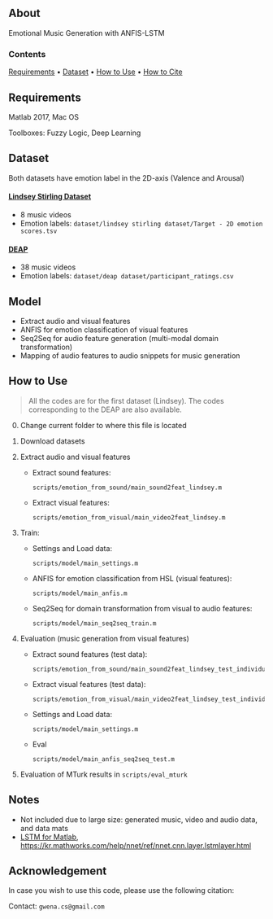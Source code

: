 ## About
Emotional Music Generation with ANFIS-LSTM

### Contents
[Requirements](#requirements) • [Dataset](#dataset) • [How to Use](#how-to-use) • [How to Cite](#acknowledgement) 

## Requirements
Matlab 2017, Mac OS

Toolboxes: Fuzzy Logic, Deep Learning

## Dataset
Both datasets have emotion label in the 2D-axis (Valence and Arousal)

#### [Lindsey Stirling Dataset](https://www.youtube.com/playlist?list=PLg5IYs6I5_xPkTWQ6P_YOiTTh7IBlc7ZH)
* 8 music videos
* Emotion labels: `dataset/lindsey stirling dataset/Target - 2D emotion scores.tsv`

#### [DEAP](https://www.eecs.qmul.ac.uk/mmv/datasets/deap/)
* 38 music videos
* Emotion labels: `dataset/deap dataset/participant_ratings.csv`

## Model
* Extract audio and visual features
* ANFIS for emotion classification of visual features
* Seq2Seq for audio feature generation (multi-modal domain transformation)
* Mapping of audio features to audio snippets for music generation

## How to Use
> All the codes are for the first dataset (Lindsey). The codes corresponding to the DEAP are also available.

0. Change current folder to where this file is located

1. Download datasets

2. Extract audio and visual features
    * Extract sound features:
        ```
        scripts/emotion_from_sound/main_sound2feat_lindsey.m
        ```
    * Extract visual features:
        ```
        scripts/emotion_from_visual/main_video2feat_lindsey.m
        ```

3. Train:
    * Settings and Load data:
        ```
        scripts/model/main_settings.m
        ```
    * ANFIS for emotion classification from HSL (visual features):
        ```
        scripts/model/main_anfis.m
        ```
    * Seq2Seq for domain transformation from visual to audio features:
        ```
        scripts/model/main_seq2seq_train.m
        ```

4. Evaluation (music generation from visual features)
    * Extract sound features (test data):
        ```
        scripts/emotion_from_sound/main_sound2feat_lindsey_test_individual.m
        ```
    * Extract visual features (test data):
        ```
        scripts/emotion_from_visual/main_video2feat_lindsey_test_individual.m
        ```
    * Settings and Load data:
        ```
        scripts/model/main_settings.m
        ```
    * Eval
        ```
        scripts/model/main_anfis_seq2seq_test.m
        ```

5. Evaluation of MTurk results in `scripts/eval_mturk`

## Notes
* Not included due to large size: generated music, video and audio data, and data mats
* [LSTM for Matlab](https://www.mathworks.com/help/deeplearning/ug/long-short-term-memory-networks.html), https://kr.mathworks.com/help/nnet/ref/nnet.cnn.layer.lstmlayer.html


## Acknowledgement
In case you wish to use this code, please use the following citation:



Contact: `gwena.cs@gmail.com`


